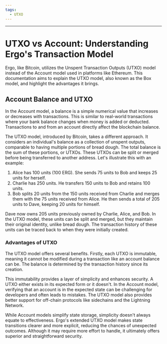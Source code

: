 ```yaml
---
tags:
  - UTXO
---
```

---
# UTXO vs Account: Understanding Ergo's Transaction Model

Ergo, like Bitcoin, utilizes the Unspent Transaction Outputs (UTXO) model instead of the Account model used in platforms like Ethereum. This documentation aims to explain the UTXO model, also known as the Box model, and highlight the advantages it brings.

## Account Balance and UTXO

In the Account model, a balance is a simple numerical value that increases or decreases with transactions. This is similar to real-world transactions where your bank balance changes when money is added or deducted. Transactions to and from an account directly affect the blockchain balance.

The UTXO model, introduced by Bitcoin, takes a different approach. It considers an individual's balance as a collection of unspent outputs, comparable to having multiple portions of bread dough. The total balance is the sum of these portions, or UTXOs. These UTXOs can be split or merged before being transferred to another address. Let's illustrate this with an example:

1. Alice has 100 units (100 ERG). She sends 75 units to Bob and keeps 25 units for herself.
2. Charlie has 250 units. He transfers 150 units to Bob and retains 100 units.
3. Bob splits 20 units from the 150 units received from Charlie and merges them with the 75 units received from Alice. He then sends a total of 205 units to Dave, keeping 20 units for himself.

Dave now owns 205 units previously owned by Charlie, Alice, and Bob. In the UTXO model, these units can be split and merged, but they maintain their original identity, unlike bread dough. The transaction history of these units can be traced back to when they were initially created.

### Advantages of UTXO

The UTXO model offers several benefits. Firstly, each UTXO is immutable, meaning it cannot be modified during a transaction like an account balance can be. The balance is determined by the transaction history since its creation.

This immutability provides a layer of simplicity and enhances security. A UTXO either exists in its expected form or it doesn't. In the Account model, verifying that an account is in the expected state can be challenging for developers and often leads to mistakes. The UTXO model also provides better support for off-chain protocols like sidechains and the Lightning Network.

While Account models simplify state storage, simplicity doesn't always equate to effectiveness. Ergo's extended UTXO model makes state transitions clearer and more explicit, reducing the chances of unexpected outcomes. Although it may require more effort to handle, it ultimately offers superior and straightforward security.